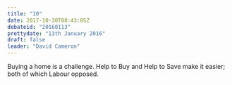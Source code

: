 ```yaml
---
title: "10"
date: 2017-10-30T08:43:05Z
debateid: "20160113"
prettydate: "13th January 2016"
draft: false
leader: "David Cameron"
---
```


Buying a home is a challenge. Help to Buy and Help to Save make it easier; both of which Labour opposed.